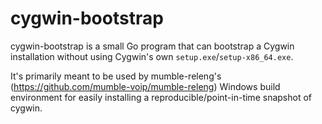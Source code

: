 cygwin-bootstrap
================

cygwin-bootstrap is a small Go program that can bootstrap a Cygwin installation
without using Cygwin's own `setup.exe`/`setup-x86_64.exe`.

It's primarily meant to be used by mumble-releng's
(https://github.com/mumble-voip/mumble-releng) Windows build environment for easily
installing a reproducible/point-in-time snapshot of cygwin.
